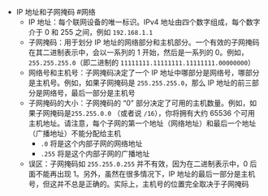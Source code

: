 - IP 地址和子网掩码 #网络
	- IP 地址：每个联网设备的唯一标识。IPv4 地址由四个数字组成，每个数字介于 0 和 255 之间，例如 `192.168.1.1`
	- 子网掩码：用于划分 IP 地址的网络部分和主机部分。一个有效的子网掩码在其二进制表示中，会以一系列的 1 开始，然后是一系列的 0。例如，`255.255.255.0`（即二进制的 `11111111.11111111.11111111.00000000`）
	- 网络号和主机号：子网掩码决定了一个 IP 地址中哪部分是网络号，哪部分是主机号。例如，如果子网掩码是 `255.255.255.0`，那么 IP 地址的前三部分是网络号，最后一部分是主机号
	- 子网掩码的大小：子网掩码的 “0” 部分决定了可用的主机数量。例如，如果子网掩码是`255.255.0.0` （或者说 `/16`），你将拥有大约 65536 个可用主机地址。请注意，每个子网的第一个地址（网络地址）和最后一个地址（广播地址）不能分配给主机
		- `.0` 将是这个内部子网的网络地址
		- `.255` 将是这个内部子网的广播地址
	- 误区：子网掩码如 `255.255.0.255` 并不有效，因为在二进制表示中，0 后面不能再出现 1。另外，虽然在很多情况下，IP 地址的最后一部分是主机号，但这并不总是正确的。实际上，主机号的位置完全取决于子网掩码
